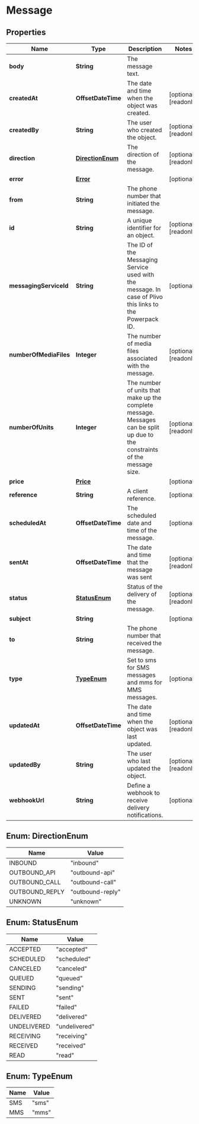 

# Message


## Properties

| Name | Type | Description | Notes |
|------------ | ------------- | ------------- | -------------|
|**body** | **String** | The message text. |  |
|**createdAt** | **OffsetDateTime** | The date and time when the object was created. |  [optional] [readonly] |
|**createdBy** | **String** | The user who created the object. |  [optional] [readonly] |
|**direction** | [**DirectionEnum**](#DirectionEnum) | The direction of the message. |  [optional] [readonly] |
|**error** | [**Error**](Error.md) |  |  [optional] |
|**from** | **String** | The phone number that initiated the message. |  |
|**id** | **String** | A unique identifier for an object. |  [optional] [readonly] |
|**messagingServiceId** | **String** | The ID of the Messaging Service used with the message. In case of Plivo this links to the Powerpack ID. |  [optional] |
|**numberOfMediaFiles** | **Integer** | The number of media files associated with the message. |  [optional] [readonly] |
|**numberOfUnits** | **Integer** | The number of units that make up the complete message. Messages can be split up due to the constraints of the message size. |  [optional] [readonly] |
|**price** | [**Price**](Price.md) |  |  [optional] |
|**reference** | **String** | A client reference. |  [optional] |
|**scheduledAt** | **OffsetDateTime** | The scheduled date and time of the message. |  [optional] |
|**sentAt** | **OffsetDateTime** | The date and time that the message was sent |  [optional] [readonly] |
|**status** | [**StatusEnum**](#StatusEnum) | Status of the delivery of the message. |  [optional] [readonly] |
|**subject** | **String** |  |  [optional] |
|**to** | **String** | The phone number that received the message. |  |
|**type** | [**TypeEnum**](#TypeEnum) | Set to sms for SMS messages and mms for MMS messages. |  [optional] |
|**updatedAt** | **OffsetDateTime** | The date and time when the object was last updated. |  [optional] [readonly] |
|**updatedBy** | **String** | The user who last updated the object. |  [optional] [readonly] |
|**webhookUrl** | **String** | Define a webhook to receive delivery notifications. |  [optional] |



## Enum: DirectionEnum

| Name | Value |
|---- | -----|
| INBOUND | &quot;inbound&quot; |
| OUTBOUND_API | &quot;outbound-api&quot; |
| OUTBOUND_CALL | &quot;outbound-call&quot; |
| OUTBOUND_REPLY | &quot;outbound-reply&quot; |
| UNKNOWN | &quot;unknown&quot; |



## Enum: StatusEnum

| Name | Value |
|---- | -----|
| ACCEPTED | &quot;accepted&quot; |
| SCHEDULED | &quot;scheduled&quot; |
| CANCELED | &quot;canceled&quot; |
| QUEUED | &quot;queued&quot; |
| SENDING | &quot;sending&quot; |
| SENT | &quot;sent&quot; |
| FAILED | &quot;failed&quot; |
| DELIVERED | &quot;delivered&quot; |
| UNDELIVERED | &quot;undelivered&quot; |
| RECEIVING | &quot;receiving&quot; |
| RECEIVED | &quot;received&quot; |
| READ | &quot;read&quot; |



## Enum: TypeEnum

| Name | Value |
|---- | -----|
| SMS | &quot;sms&quot; |
| MMS | &quot;mms&quot; |



